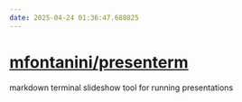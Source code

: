 ```yaml
---
date: 2025-04-24 01:36:47.688025
---
```


# [mfontanini/presenterm](https://github.com/mfontanini/presenterm)

markdown terminal slideshow tool for running presentations